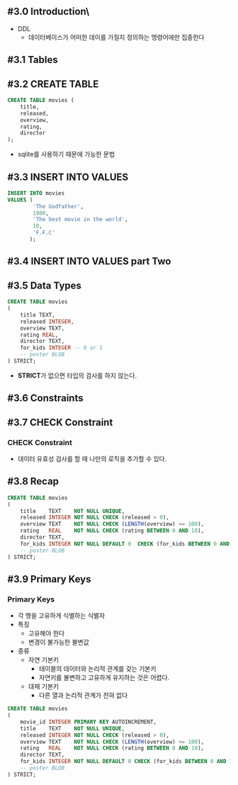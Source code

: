 ## #3.0 Introduction\
- DDL
	- 데이터베이스가 어떠한 데이를 가질지 정의하는 명령어에만 집중한다

## #3.1 Tables

## #3.2 CREATE TABLE
```sql
CREATE TABLE movies (  
    title,  
    released,  
    overview,  
    rating,  
    director  
);
```
- sqlite를 사용하기 때문에 가능한 문법

## #3.3 INSERT INTO VALUES
```sql
INSERT INTO movies
VALUES (
        'The Godfather',
        1980,
        'The best movie in the world',
        10,
        'F.F.C'
       );
```

## #3.4 INSERT INTO VALUES part Two

## #3.5 Data Types
```sql
CREATE TABLE movies
(
    title TEXT,
    released INTEGER,
    overview TEXT,
    rating REAL,
    director TEXT,
    for_kids INTEGER -- 0 or 1
    -- poster BLOB
) STRICT;
```
- **STRICT**가 없으면 타입의 검사를 하지 않는다.

## #3.6 Constraints

## #3.7 CHECK Constraint
### CHECK Constraint
- 데이터 유효성 검사를 할 때 나만의 로직을 추가할 수 있다.

## #3.8 Recap
```sql
CREATE TABLE movies
(
    title    TEXT    NOT NULL UNIQUE,
    released INTEGER NOT NULL CHECK (released > 0),
    overview TEXT    NOT NULL CHECK (LENGTH(overview) <= 100),
    rating   REAL    NOT NULL CHECK (rating BETWEEN 0 AND 10),
    director TEXT,
    for_kids INTEGER NOT NULL DEFAULT 0  CHECK (for_kids BETWEEN 0 AND 1)
    -- poster BLOB
) STRICT;
```

## #3.9 Primary Keys
### Primary Keys
- 각 행을 고유하게 식별하는 식별자
- 특징
	- 고유해야 한다
	- 변경이 불가능한 불변값
- 종류
	- 자연 기본키
		- 테이블의 데이터와 논리적 관계를 갖는 기본키
		- 자연키를 불변하고 고유하게 유지하는 것은 어렵다.
	- 대체 기본키
		- 다른 열과 논리적 관계가 전혀 없다
```sql
CREATE TABLE movies  
(  
    movie_id INTEGER PRIMARY KEY AUTOINCREMENT,  
    title    TEXT    NOT NULL UNIQUE,  
    released INTEGER NOT NULL CHECK (released > 0),  
    overview TEXT    NOT NULL CHECK (LENGTH(overview) <= 100),  
    rating   REAL    NOT NULL CHECK (rating BETWEEN 0 AND 10),  
    director TEXT,  
    for_kids INTEGER NOT NULL DEFAULT 0 CHECK (for_kids BETWEEN 0 AND 1)  
    -- poster BLOB  
) STRICT;
```